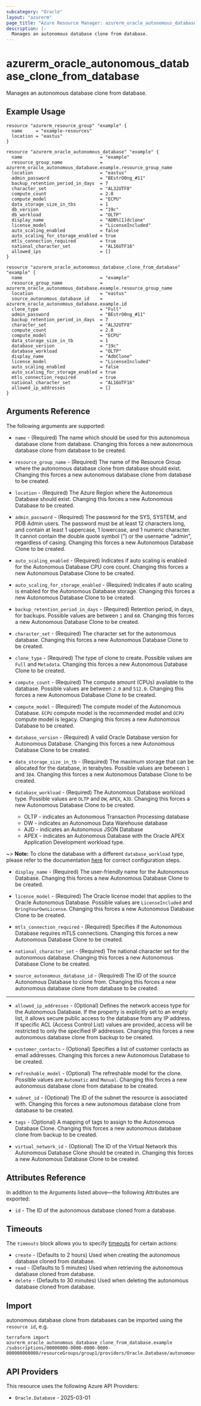 ```yaml
---
subcategory: "Oracle"
layout: "azurerm"
page_title: "Azure Resource Manager: azurerm_oracle_autonomous_database_clone_from_database"
description: |-
  Manages an autonomous database clone from database.
---
```


# azurerm_oracle_autonomous_database_clone_from_database

Manages an autonomous database clone from database.

## Example Usage

```hcl
resource "azurerm_resource_group" "example" {
  name     = "example-resources"
  location = "eastus"
}

resource "azurerm_oracle_autonomous_database" "example" {
  name                             = "example"
  resource_group_name              = azurerm_oracle_autonomous_database.example.resource_group_name
  location                         = "eastus"
  admin_password                   = "BEstrO0ng_#11"
  backup_retention_period_in_days  = 7
  character_set                    = "AL32UTF8"
  compute_count                    = 2.0
  compute_model                    = "ECPU"
  data_storage_size_in_tbs         = 1
  db_version                       = "19c"
  db_workload                      = "OLTP"
  display_name                     = "ADB%[1]dclone"
  license_model                    = "LicenseIncluded"
  auto_scaling_enabled             = false
  auto_scaling_for_storage_enabled = true
  mtls_connection_required         = true
  national_character_set           = "AL16UTF16"
  allowed_ips                      = []
}

resource "azurerm_oracle_autonomous_database_clone_from_database" "example" {
  name                             = "example"
  resource_group_name              = azurerm_oracle_autonomous_database.example.resource_group_name
  location                         = "eastus"
  source_autonomous_database_id    = azurerm_oracle_autonomous_database.example.id
  clone_type                       = "Full"
  admin_password                   = "BEstrO0ng_#11"
  backup_retention_period_in_days  = 7
  character_set                    = "AL32UTF8"
  compute_count                    = 2.0
  compute_model                    = "ECPU"
  data_storage_size_in_tb          = 1
  database_version                 = "19c"
  database_workload                = "OLTP"
  display_name                     = "AdbClone"
  license_model                    = "LicenseIncluded"
  auto_scaling_enabled             = false
  auto_scaling_for_storage_enabled = true
  mtls_connection_required         = true
  national_character_set           = "AL16UTF16"
  allowed_ip_addresses             = []
}
```

## Arguments Reference

The following arguments are supported:

* `name` - (Required) The name which should be used for this autonomous database clone from database. Changing this forces a new autonomous database clone from database to be created.

* `resource_group_name` - (Required) The name of the Resource Group where the autonomous database clone from database should exist. Changing this forces a new autonomous database clone from database to be created.

* `location` - (Required) The Azure Region where the Autonomous Database should exist. Changing this forces a new Autonomous Database to be created.

* `admin_password` - (Required) The password for the SYS, SYSTEM, and PDB Admin users. The password must be at least 12 characters long, and contain at least 1 uppercase, 1 lowercase, and 1 numeric character. It cannot contain the double quote symbol (") or the username "admin", regardless of casing. Changing this forces a new Autonomous Database Clone to be created.

* `auto_scaling_enabled` - (Required) Indicates if auto scaling is enabled for the Autonomous Database CPU core count. Changing this forces a new Autonomous Database Clone to be created.

* `auto_scaling_for_storage_enabled` - (Required) Indicates if auto scaling is enabled for the Autonomous Database storage. Changing this forces a new Autonomous Database Clone to be created.

* `backup_retention_period_in_days` - (Required) Retention period, in days, for backups. Possible values are between `1` and `60`. Changing this forces a new Autonomous Database Clone to be created.

* `character_set` - (Required) The character set for the autonomous database. Changing this forces a new Autonomous Database Clone to be created.

* `clone_type` - (Required) The type of clone to create. Possible values are `Full` and `Metadata`. Changing this forces a new Autonomous Database Clone to be created.

* `compute_count` - (Required) The compute amount (CPUs) available to the database. Possible values are between `2.0` and `512.0`. Changing this forces a new Autonomous Database Clone to be created.

* `compute_model` - (Required) The compute model of the Autonomous Database. `ECPU` compute model is the recommended model and `OCPU` compute model is legacy. Changing this forces a new Autonomous Database to be created.

* `database_version` - (Required) A valid Oracle Database version for Autonomous Database. Changing this forces a new Autonomous Database Clone to be created.

* `data_storage_size_in_tb` - (Required) The maximum storage that can be allocated for the database, in terabytes. Possible values are between `1` and `384`. Changing this forces a new Autonomous Database Clone to be created.

* `database_workload` - (Required) The Autonomous Database workload type. Possible values are `OLTP` and `DW`, `APEX`, `AJD`. Changing this forces a new Autonomous Database Clone to be created.
  * OLTP - indicates an Autonomous Transaction Processing database
  * DW - indicates an Autonomous Data Warehouse database
  * AJD - indicates an Autonomous JSON Database
  * APEX - indicates an Autonomous Database with the Oracle APEX Application Development workload type.

~> **Note:** To clone the database with a different `database_workload` type, please refer to the documentation [here](https://docs.public.oneportal.content.oci.oraclecloud.com/iaas/autonomous-database-serverless/doc/autonomous-clone-cross-workload-type.html#GUID-527A712D-FF82-498B-AB35-8A1623E36EDD) for correct configuration steps.

* `display_name` - (Required) The user-friendly name for the Autonomous Database. Changing this forces a new Autonomous Database Clone to be created.

* `license_model` - (Required) The Oracle license model that applies to the Oracle Autonomous Database. Possible values are `LicenseIncluded` and `BringYourOwnLicense`. Changing this forces a new Autonomous Database Clone to be created.

* `mtls_connection_required` - (Required) Specifies if the Autonomous Database requires mTLS connections. Changing this forces a new Autonomous Database Clone to be created.

* `national_character_set` - (Required) The national character set for the autonomous database. Changing this forces a new Autonomous Database Clone to be created.

* `source_autonomous_database_id` - (Required) The ID of the source Autonomous Database to clone from. Changing this forces a new autonomous database clone from database to be created.

---

* `allowed_ip_addresses` - (Optional) Defines the network access type for the Autonomous Database. If the property is explicitly set to an empty list, it allows secure public access to the database from any IP address. If specific ACL (Access Control List) values are provided, access will be restricted to only the specified IP addresses. Changing this forces a new autonomous database clone from backup to be created.

* `customer_contacts` - (Optional) Specifies a list of customer contacts as email addresses. Changing this forces a new Autonomous Database to be created.

* `refreshable_model` - (Optional) The refreshable model for the clone. Possible values are `Automatic` and `Manual`. Changing this forces a new autonomous database clone from database to be created.

* `subnet_id` - (Optional) The ID of the subnet the resource is associated with. Changing this forces a new autonomous database clone from database to be created.

* `tags` - (Optional) A mapping of tags to assign to the Autonomous Database Clone. Changing this forces a new autonomous database clone from backup to be created.

* `virtual_network_id` - (Optional) The ID of the Virtual Network this Autonomous Database Clone should be created in. Changing this forces a new Autonomous Database Clone to be created.

## Attributes Reference

In addition to the Arguments listed above—the following Attributes are exported: 

* `id` - The ID of the autonomous database cloned from a database.

## Timeouts

The `timeouts` block allows you to specify [timeouts](https://developer.hashicorp.com/terraform/language/resources/configure#define-operation-timeouts) for certain actions:

* `create` - (Defaults to 2 hours) Used when creating the autonomous database cloned from database.
* `read` - (Defaults to 5 minutes) Used when retrieving the autonomous database cloned from database.
* `delete` - (Defaults to 30 minutes) Used when deleting the autonomous database cloned from database.

## Import

autonomous database clone from databases can be imported using the `resource id`, e.g.

```shell
terraform import azurerm_oracle_autonomous_database_clone_from_database.example /subscriptions/00000000-0000-0000-0000-000000000000/resourceGroups/group1/providers/Oracle.Database/autonomousDatabases/example
```

## API Providers
<!-- This section is generated, changes will be overwritten -->
This resource uses the following Azure API Providers:

* `Oracle.Database` - 2025-03-01
